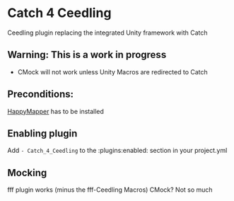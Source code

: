 # Catch 4 Ceedling
Ceedling plugin replacing the integrated Unity framework with Catch

## Warning: This is a work in progress
* CMock will not work unless Unity Macros are redirected to Catch

## Preconditions:
[HappyMapper](https://github.com/dam5s/happymapper) has to be installed

## Enabling plugin
Add `- Catch_4_Ceedling` to the :plugins:enabled: section in your project.yml

## Mocking
fff plugin works (minus the fff-Ceedling Macros)
CMock? Not so much
